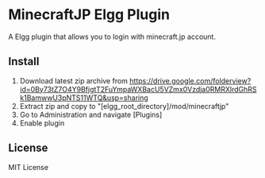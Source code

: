 # MinecraftJP Elgg Plugin
A Elgg plugin that allows you to login with minecraft.jp account.

## Install

1. Download latest zip archive from https://drive.google.com/folderview?id=0By73tZ7O4Y9BfjgtT2FuYmpaWXBacU5VZmx0Vzdja0RMRXlrdGhRSk1BamwwU3pNTS11WTQ&usp=sharing
2. Extract zip and copy to "[elgg_root_directory]/mod/minecraftjp"
3. Go to Administration and navigate [Plugins]
4. Enable plugin

## License

MIT License 
